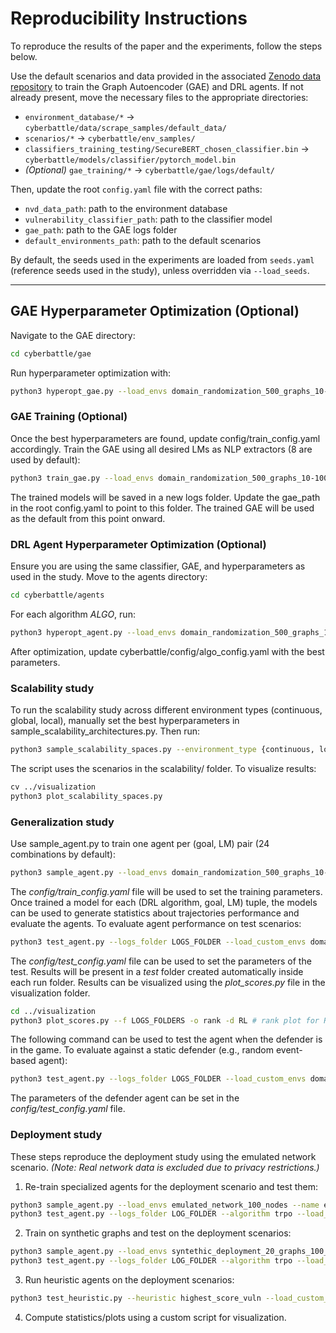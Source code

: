 # Reproducibility Instructions

To reproduce the results of the paper and the experiments, follow the steps below.

Use the default scenarios and data provided in the associated [Zenodo data repository](https://doi.org/10.5281/zenodo.14604651) to train the Graph Autoencoder (GAE) and DRL agents. If not already present, move the necessary files to the appropriate directories:

- `environment_database/*` → `cyberbattle/data/scrape_samples/default_data/`
- `scenarios/*` → `cyberbattle/env_samples/`
- `classifiers_training_testing/SecureBERT_chosen_classifier.bin` → `cyberbattle/models/classifier/pytorch_model.bin`
- *(Optional)* `gae_training/*` → `cyberbattle/gae/logs/default/`

Then, update the root `config.yaml` file with the correct paths:

- `nvd_data_path`: path to the environment database
- `vulnerability_classifier_path`: path to the classifier model
- `gae_path`: path to the GAE logs folder
- `default_environments_path`: path to the default scenarios

By default, the seeds used in the experiments are loaded from `seeds.yaml` (reference seeds used in the study), unless overridden via `--load_seeds`.

---

## GAE Hyperparameter Optimization (Optional)

Navigate to the GAE directory:

```bash
cd cyberbattle/gae
```
Run hyperparameter optimization with:
```bash
python3 hyperopt_gae.py --load_envs domain_randomization_500_graphs_10-100_nodes --name GAE --holdout
```

### GAE Training (Optional)
Once the best hyperparameters are found, update config/train_config.yaml accordingly. Train the GAE using all desired LMs as NLP extractors (8 are used by default):
```bash
python3 train_gae.py --load_envs domain_randomization_500_graphs_10-100_nodes --name GAE --holdout
```
The trained models will be saved in a new logs folder. Update the gae_path in the root config.yaml to point to this folder. The trained GAE will be used as the default from this point onward.

### DRL Agent Hyperparameter Optimization (Optional)
Ensure you are using the same classifier, GAE, and hyperparameters as used in the study. Move to the agents directory:
```bash
cd cyberbattle/agents
```
For each algorithm _ALGO_, run:
```bash
python3 hyperopt_agent.py --load_envs domain_randomization_500_graphs_10-100_nodes --holdout --name ALGO --algorithm ALGO --environment_type {continuous, local, global}
```
After optimization, update cyberbattle/config/algo_config.yaml with the best parameters.

### Scalability study
To run the scalability study across different environment types (continuous, global, local), manually set the best hyperparameters in sample_scalability_architectures.py. Then run:
```bash
python3 sample_scalability_spaces.py --environment_type {continuous, local, global}
```
The script uses the scenarios in the scalability/ folder. To visualize results:
```bash
cv ../visualization
python3 plot_scalability_spaces.py
```

### Generalization study
Use sample_agent.py to train one agent per (goal, LM) pair (24 combinations by default):
```bash
python3 sample_agent.py --load_envs domain_randomization_500_graphs_10-100_nodes --holdout --name ALGO --algorithm ALGO
```
The _config/train\_config.yaml_ file will be used to set the training parameters.
Once trained a model for each (DRL algorithm, goal, LM) tuple, the models can be used to generate statistics about trajectories performance and evaluate the agents.
To evaluate agent performance on test scenarios:
```bash
python3 test_agent.py --logs_folder LOGS_FOLDER --load_custom_envs domain_randomization_500_graphs_10-100_nodes --last_checkpoint --option agent_performances --val_checkpoints --no_random
```
The _config/test\_config.yaml_ file can be used to set the parameters of the test.
Results will be present in a _test_ folder created automatically inside each run folder.
Results can be visualized using the _plot_scores.py_ file in the visualization folder.
```bash
cd ../visualization
python3 plot_scores.py --f LOGS_FOLDERS -o rank -d RL # rank plot for RL algorithms
```
The following command can be used to test the agent when the defender is in the game.
To evaluate against a static defender (e.g., random event-based agent):
```bash
python3 test_agent.py --logs_folder LOGS_FOLDER --load_custom_envs domain_randomization_500_graphs_10-100_nodes --last_checkpoint --option agent_performances --val_checkpoints --no_random --static_defender_agent events
```
The parameters of the defender agent can be set in the _config/test\_config.yaml_ file.

### Deployment study

These steps reproduce the deployment study using the emulated network scenario. _(Note: Real network data is excluded due to privacy restrictions.)_

1. Re-train specialized agents for the deployment scenario and test them:
```bash
python3 sample_agent.py --load_envs emulated_network_100_nodes --name emulated --algorithm trpo
python3 test_agent.py --logs_folder LOG_FOLDER --algorithm trpo --load_custom_envs emulated_network_100_nodes --last_checkpoint --option agent_performances
```

2. Train on synthetic graphs and test on the deployment scenarios:

```bash
python3 sample_agent.py --load_envs syntethic_deployment_20_graphs_100_nodes --name syntethic --algorithm trpo --holdout
python3 test_agent.py --logs_folder LOG_FOLDER --algorithm trpo --load_custom_envs emulated_network_100_nodes --last_checkpoint --option agent_performances
```

3. Run heuristic agents on the deployment scenarios:
```bash
python3 test_heuristic.py --heuristic highest_score_vuln --load_custom_envs emulated_network_100_nodes --option heuristic_performances --no_random
```

4. Compute statistics/plots using a custom script for visualization.
